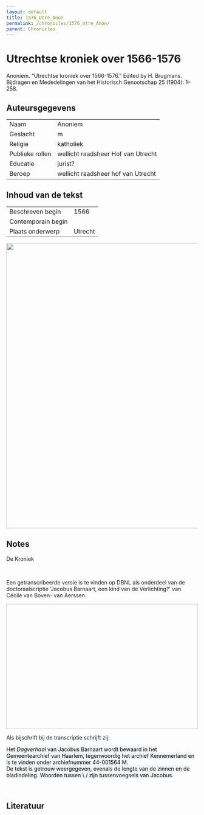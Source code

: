 ```yaml
---
layout: default
title: 1576_Utre_Anon
permalink: /chronicles/1576_Utre_Anon/
parent: Chronicles
--- 
```



# Utrechtse kroniek over 1566-1576 

Anoniem. “Utrechtse kroniek over 1566-1576.” Edited by H. Brugmans. Bijdragen en Mededelingen van het Historisch Genootschap 25 (1904): 1–258. 

## Auteursgegevens 

| | | 
| --------------- | --------------- | 
| Naam |  Anoniem | 
| Geslacht | m | 
| Religie | katholiek | 
| Publieke rollen | wellicht raadsheer Hof van Utrecht | 
| Educatie | jurist? | 
| Beroep | wellicht raadsheer hof van Utrecht | 

## Inhoud van de tekst 

| | | 
| --------------- | --------------- | 
| Beschreven begin | 1566 | 
| Contemporain begin |   | 
| Plaats onderwerp | Utrecht | 

[<img src="..\..\barplots_chronicles\1576_Utre_Anon.jpg" width="750"/>](..\..\barplots_chronicles\1576_Utre_Anon.jpg) 

## Notes 

<div data-schema-version="8"><p>De Kroniek</p>
<p>&nbsp;</p>
<p>Een getranscribeerde versie is te vinden op DBNL als onderdeel van de doctoraalscriptie 'Jacobus Barnaart, een kind van de Verlichting?' van Cécile van Boven- van Aerssen.</p>
<p><img alt="" data-attachment-key="XMKBAG3I" width="606" height="329"></p>
<p>Als bijschrift bij de transcriptie schrijft zij:</p>
<p><span style="color: #000000"><span style="background-color: #f3f4f5">Het&nbsp;</span></span><em><span style="color: #000000"><span style="background-color: #f3f4f5">Dagverhaal</span></span></em><span style="color: #000000"><span style="background-color: #f3f4f5">&nbsp;van Jacobus Barnaart wordt bewaard in het Gemeentearchief van Haarlem, tegenwoordig het archief Kennemerland en is te vinden onder archiefnummer 44-001564 M.<br>De tekst is getrouw weergegeven, evenals de lengte van de zinnen en de bladindeling. Woorden tussen \ / zijn tussenvoegsels van Jacobus.</span></span></p>
<p>&nbsp;</p>
</div> 

## Literatuur 

